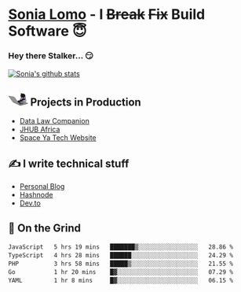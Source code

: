 # [Sonia Lomo](https://sonylomo.github.io/) - I ~~Break~~ ~~Fix~~ Build Software 😇
### Hey there Stalker... 😏 

<a href="https://github.com/sonylomo/github-readme-stats">
  <img align="center" src="https://media.giphy.com/media/lU05nFSW6Y2A/giphy.gif" alt="Sonia's github stats" />
</a>

## <img src="assets/devcat.gif" width="40"> Projects in Production
- [Data Law Companion](https://datalawcompanion.org/)
- [JHUB Africa](https://jhubafrica.com/)
- [Space Ya Tech Website](https://www.spaceyatech.com/)

## ✍️ I write technical stuff
- [Personal Blog](https://sonylomo-github-io.vercel.app/blog)
- [Hashnode](https://sonylomo.hashnode.dev/)
- [Dev.to](https://dev.to/sonylomo)

## 🤡 On the Grind
<!--START_SECTION:waka-->

```txt
JavaScript   5 hrs 19 mins   ███████▒░░░░░░░░░░░░░░░░░   28.86 %
TypeScript   4 hrs 28 mins   ██████░░░░░░░░░░░░░░░░░░░   24.29 %
PHP          3 hrs 58 mins   █████▒░░░░░░░░░░░░░░░░░░░   21.55 %
Go           1 hr 20 mins    █▓░░░░░░░░░░░░░░░░░░░░░░░   07.29 %
YAML         1 hr 8 mins     █▓░░░░░░░░░░░░░░░░░░░░░░░   06.15 %
```

<!--END_SECTION:waka-->
